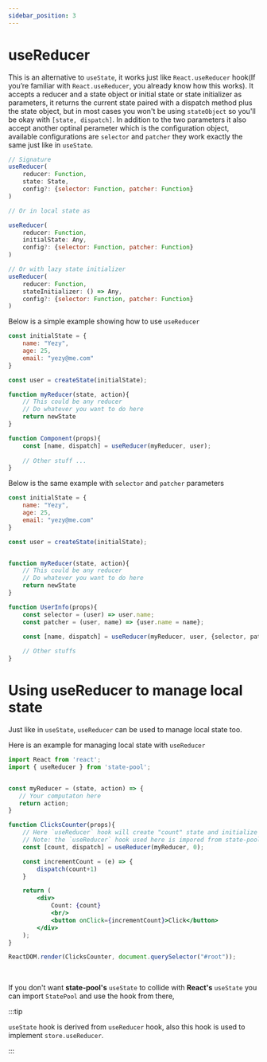 ```yaml
---
sidebar_position: 3
---
```


# useReducer
This is an alternative to `useState`, it works just like `React.useReducer` hook(If you’re familiar with `React.useReducer`, you already know how this works). It accepts a reducer and a state object or initial state or state initializer as parameters, it returns the current state paired with a dispatch method plus the state object, but in most cases you won't be using `stateObject` so you'll be okay with `[state, dispatch]`. In addition to the two parameters it also accept another optinal perameter which is the configuration object, available configurations are `selector` and `patcher` they work exactly the same just like in `useState`.


```js
// Signature
useReducer(
    reducer: Function,
    state: State,
    config?: {selector: Function, patcher: Function}
)

// Or in local state as

useReducer(
    reducer: Function,
    initialState: Any,
    config?: {selector: Function, patcher: Function}
)

// Or with lazy state initializer
useReducer(
    reducer: Function,
    stateInitializer: () => Any,
    config?: {selector: Function, patcher: Function}
)
```

Below is a simple example showing how to use `useReducer`

```js
const initialState = {
    name: "Yezy",
    age: 25,
    email: "yezy@me.com"
}

const user = createState(initialState);

function myReducer(state, action){
    // This could be any reducer
    // Do whatever you want to do here
    return newState
}

function Component(props){
    const [name, dispatch] = useReducer(myReducer, user);
    
    // Other stuff ...
}
```

Below is the same example with `selector` and `patcher` parameters

```js
const initialState = {
    name: "Yezy",
    age: 25,
    email: "yezy@me.com"
}

const user = createState(initialState);


function myReducer(state, action){
    // This could be any reducer
    // Do whatever you want to do here
    return newState
}

function UserInfo(props){
    const selector = (user) => user.name;
    const patcher = (user, name) => {user.name = name};
    
    const [name, dispatch] = useReducer(myReducer, user, {selector, patcher});

    // Other stuffs
}
```


# Using useReducer to manage local state
Just like in `useState`, `useReducer` can be used to manage local state too.

Here is an example for managing local state with `useReducer`
```jsx
import React from 'react';
import { useReducer } from 'state-pool';


const myReducer = (state, action) => {
   // Your computaton here
   return action;
}

function ClicksCounter(props){
    // Here `useReducer` hook will create "count" state and initialize it with 0
    // Note: the `useReducer` hook used here is impored from state-pool and not react
    const [count, dispatch] = useReducer(myReducer, 0);

    const incrementCount = (e) => {
        dispatch(count+1)
    }

    return (
        <div>
            Count: {count}
            <br/>
            <button onClick={incrementCount}>Click</button>
        </div>
    );
}

ReactDOM.render(ClicksCounter, document.querySelector("#root"));
```
<br/>

If you don't want **state-pool's** `useState` to collide with **React's** `useState` you can import `StatePool` and use the hook from there,


:::tip

`useState` hook is derived from `useReducer` hook, also this hook is used to implement `store.useReducer`.

:::